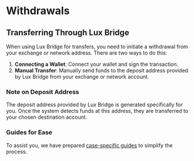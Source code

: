 # Withdrawals

## Transferring Through Lux Bridge

When using Lux Bridge for transfers, you need to initiate a withdrawal from your exchange or network address. There are two ways to do this:

1. **Connecting a Wallet**: Connect your wallet and sign the transaction.
2. **Manual Transfer**: Manually send funds to the deposit address provided by Lux Bridge from your exchange or network account.

### Note on Deposit Address
The deposit address provided by Lux Bridge is generated specifically for you. Once the system detects funds at this address, they are transferred to your chosen destination account.

### Guides for Ease
To assist you, we have prepared [case-specific guides](#) to simplify the process.
